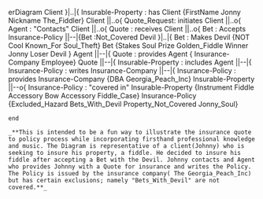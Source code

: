 erDiagram
    Client }|..|{ Insurable-Property   : has
    Client {FirstName Jonny
    Nickname The_Fiddler}
    Client ||..o{ Quote_Request: initiates
    Client ||..o{ Agent : "Contacts"
    Client ||..o{ Quote : receives
    Client ||..o{ Bet : Accepts
    Insurance-Policy ||--|{Bet :Not_Covered
    Devil }|..|{ Bet : Makes
    Devil {NOT Cool
    Known_For Soul_Theft}
    Bet {Stakes Soul
    Prize Golden_Fiddle
    Winner Jonny
    Loser Devil
    }
    Agent ||--|{ Quote : provides
    Agent { Insurance-Company Employee}
    Quote ||--|{ Insurable-Property : includes
    Agent ||--|{ Insurance-Policy : writes
    Insurance-Company ||--|{ Insurance-Policy : provides
    Insurance-Company {DBA Georgia_Peach_Inc}
    Insurable-Property ||--o{ Insurance-Policy : "covered in"
    Insurable-Property {Instrument Fiddle
    Accessory Bow 
    Accessory Fiddle_Case}
    Insurance-Policy {Excluded_Hazard Bets_With_Devil
    Property_Not_Covered Jonny_Soul}
	
	end 
	
	_**This is intended to be a fun way to illustrate the insurance quote to policy process while incorporating firsthand professional knowledge and music. The Diagram is representative of a client(Johnny) who is seeking to insure his property, a fiddle. He decided to insure his fiddle after accepting a Bet with the Devil. Johnny contacts and Agent who provides Johnny with a Quote for insurance and writes the Policy. The Policy is issued by the insurance company( The Georgia_Peach_Inc) but has certain exclusions; namely "Bets_With_Devil" are not covered.**_  